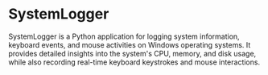 # SystemLogger
SystemLogger is a Python application for logging system information, keyboard events, and mouse activities on Windows operating systems. It provides detailed insights into the system's CPU, memory, and disk usage, while also recording real-time keyboard keystrokes and mouse interactions.
